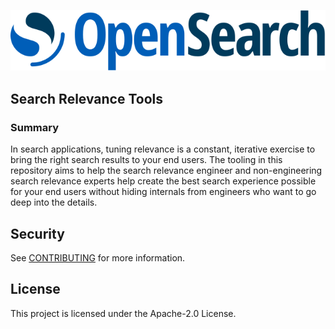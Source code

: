 ![OpenSearch Project](OpenSearch.svg)
## Search Relevance Tools

### Summary
In search applications, tuning relevance is a constant, iterative exercise to bring the right search results to your end users. The tooling in this repository aims to help the search relevance engineer and non-engineering search relevance experts help create the best search experience possible for your end users without hiding internals from engineers who want to go deep into the details.

## Security

See [CONTRIBUTING](CONTRIBUTING.md#security-issue-notifications) for more information.

## License

This project is licensed under the Apache-2.0 License.

